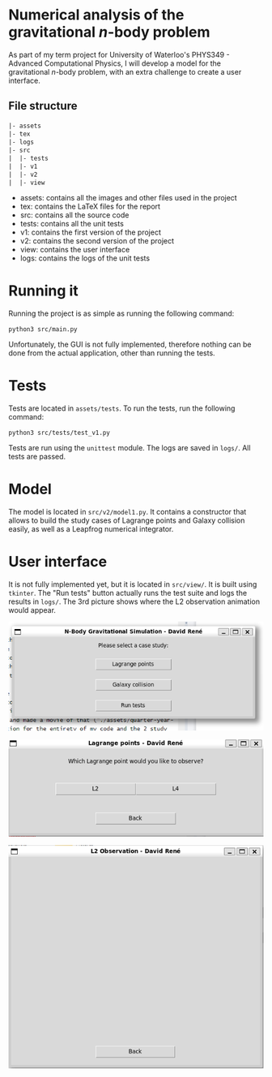 # Numerical analysis of the gravitational $n$-body problem

As part of my term project for University of Waterloo's PHYS349 - Advanced Computational Physics, I will develop a model for the gravitational $n$-body problem, with an extra challenge to create a user interface.

## File structure

```
|- assets
|- tex
|- logs
|- src
|  |- tests
|  |- v1
|  |- v2
|  |- view
```

- assets: contains all the images and other files used in the project
- tex: contains the LaTeX files for the report
- src: contains all the source code
- tests: contains all the unit tests
- v1: contains the first version of the project
- v2: contains the second version of the project
- view: contains the user interface
- logs: contains the logs of the unit tests

# Running it

Running the project is as simple as running the following command:

```
python3 src/main.py
```

Unfortunately, the GUI is not fully implemented, therefore nothing can be done from the actual application, other than running the tests.

# Tests

Tests are located in `assets/tests`. To run the tests, run the following command:

```
python3 src/tests/test_v1.py
```

Tests are run using the `unittest` module. The logs are saved in `logs/`. All tests are passed.

# Model

The model is located in `src/v2/model1.py`. It contains a constructor that allows to build the study cases of Lagrange points and Galaxy collision easily, as well as a Leapfrog numerical integrator.

# User interface

It is not fully implemented yet, but it is located in `src/view/`. It is built using `tkinter`. The "Run tests" button actually runs the test suite and logs the results in `logs/`. The 3rd picture shows where the L2 observation animation would appear.

![](assets/menu1.png)

![](assets/menu2.png)

![](assets/menu3.png)

